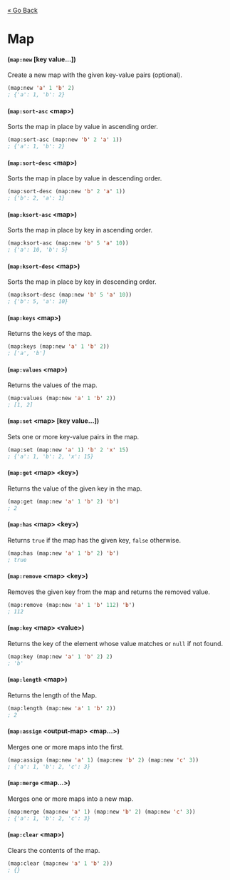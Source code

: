 [&laquo; Go Back](./Expr.md)
# Map


#### (`map:new` [key value...])
Create a new map with the given key-value pairs (optional).
```lisp
(map:new 'a' 1 'b' 2)
; {'a': 1, 'b': 2}
```

#### (`map:sort-asc` \<map>)
Sorts the map in place by value in ascending order.
```lisp
(map:sort-asc (map:new 'b' 2 'a' 1))
; {'a': 1, 'b': 2}
```

#### (`map:sort-desc` \<map>)
Sorts the map in place by value in descending order.
```lisp
(map:sort-desc (map:new 'b' 2 'a' 1))
; {'b': 2, 'a': 1}
```

#### (`map:ksort-asc` \<map>)
Sorts the map in place by key in ascending order.
```lisp
(map:ksort-asc (map:new 'b' 5 'a' 10))
; {'a': 10, 'b': 5}
```

#### (`map:ksort-desc` \<map>)
Sorts the map in place by key in descending order.
```lisp
(map:ksort-desc (map:new 'b' 5 'a' 10))
; {'b': 5, 'a': 10}
```

#### (`map:keys` \<map>)
Returns the keys of the map.
```lisp
(map:keys (map:new 'a' 1 'b' 2))
; ['a', 'b']
```

#### (`map:values` \<map>)
Returns the values of the map.
```lisp
(map:values (map:new 'a' 1 'b' 2))
; [1, 2]
```

#### (`map:set` \<map> [key value...])
Sets one or more key-value pairs in the map.
```lisp
(map:set (map:new 'a' 1) 'b' 2 'x' 15)
; {'a': 1, 'b': 2, 'x': 15}
```

#### (`map:get` \<map> \<key>)
Returns the value of the given key in the map.
```lisp
(map:get (map:new 'a' 1 'b' 2) 'b')
; 2
```

#### (`map:has` \<map> \<key>)
Returns `true` if the map has the given key, `false` otherwise.
```lisp
(map:has (map:new 'a' 1 'b' 2) 'b')
; true
```

#### (`map:remove` \<map> \<key>)
Removes the given key from the map and returns the removed value.
```lisp
(map:remove (map:new 'a' 1 'b' 112) 'b')
; 112
```

#### (`map:key` \<map> \<value>)
Returns the key of the element whose value matches or `null` if not found.
```lisp
(map:key (map:new 'a' 1 'b' 2) 2)
; 'b'
```

#### (`map:length` \<map>)
Returns the length of the Map.
```lisp
(map:length (map:new 'a' 1 'b' 2))
; 2
```

#### (`map:assign` \<output-map> \<map...>)
Merges one or more maps into the first.
```lisp
(map:assign (map:new 'a' 1) (map:new 'b' 2) (map:new 'c' 3))
; {'a': 1, 'b': 2, 'c': 3}
```

#### (`map:merge` \<map...>)
Merges one or more maps into a new map.
```lisp
(map:merge (map:new 'a' 1) (map:new 'b' 2) (map:new 'c' 3))
; {'a': 1, 'b': 2, 'c': 3}
```

#### (`map:clear` \<map>)
Clears the contents of the map.
```lisp
(map:clear (map:new 'a' 1 'b' 2))
; {}
```
